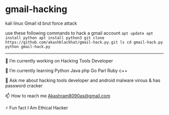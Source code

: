 # gmail-hacking

kali linux Gmail id brut force attack

use these following commands to hack a gmail account
`
apt update
apt install python
apt install python3
git clone https://github.com/akashblackhat/gmail-hack.py.git
ls
cd gmail-hack.py
python gmail-hack.py
`

---

🔭 I’m currently working on Hacking Tools Developer

🌱 I’m currently learning Python Java php Go Parl Ruby c++

💬 Ask me about hacking tools developer and android malware virous & has password cracker

📫 How to reach me Akashram8090as@gmail.com

⚡ Fun fact I Am Ethical Hacker

